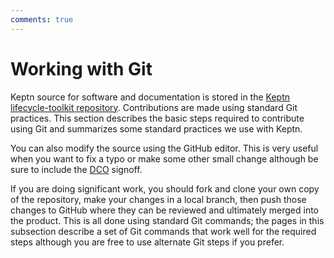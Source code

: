 ```yaml
---
comments: true
---
```


# Working with Git

Keptn source for software and documentation is stored in the
[Keptn lifecycle-toolkit repository](https://github.com/keptn/lifecycle-toolkit).
Contributions are made using standard Git practices.
This section describes the basic steps required to contribute using Git
and summarizes some standard practices we use with Keptn.

You can also modify the source using the GitHub editor.
This is very useful when you want to fix a typo
or make some other small change
although be sure to include the
[DCO](../dco.md)
signoff.

If you are doing significant work,
you should fork and clone your own copy of the repository,
make your changes in a local branch,
then push those changes to GitHub where they can be reviewed
and ultimately merged into the product.
This is all done using standard Git commands;
the pages in this subsection describe a set of Git commands
that work well for the required steps
although you are free to use alternate Git steps if you prefer.

